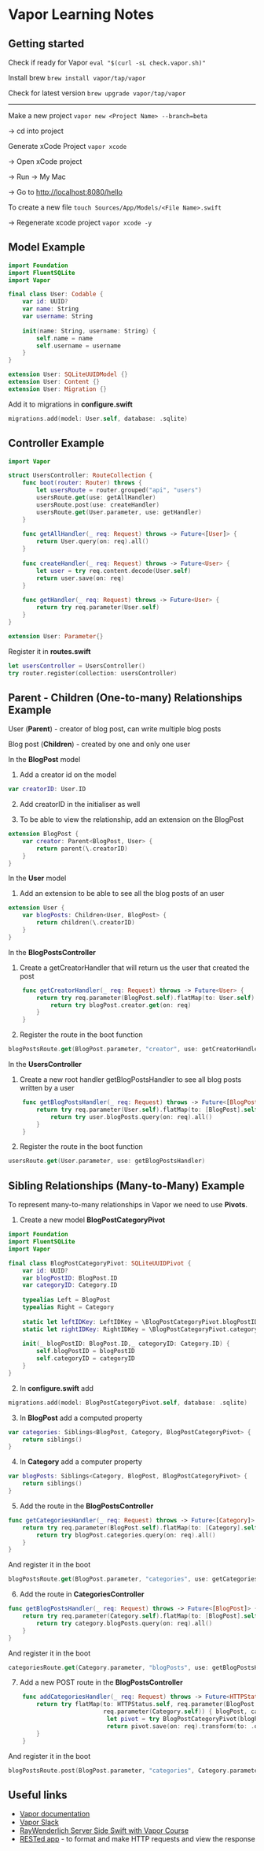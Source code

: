 # Vapor Learning Notes

## Getting started

Check if ready for Vapor `eval "$(curl -sL check.vapor.sh)"`

Install brew `brew install vapor/tap/vapor`

Check for latest version `brew upgrade vapor/tap/vapor`

---

Make a new project `vapor new <Project Name> --branch=beta`

-> cd into project

Generate xCode Project `vapor xcode`

-> Open xCode project

-> Run -> My Mac

-> Go to [http://localhost:8080/hello](http://localhost:8080/hello)

 
To create a new file `touch Sources/App/Models/<File Name>.swift`

-> Regenerate xcode project `vapor xcode -y`

## Model Example  

```swift
import Foundation
import FluentSQLite
import Vapor

final class User: Codable {
    var id: UUID?
    var name: String
    var username: String
    
    init(name: String, username: String) {
        self.name = name
        self.username = username
    }
}

extension User: SQLiteUUIDModel {}
extension User: Content {}
extension User: Migration {}
```
 
Add it to migrations in **configure.swift**
```swift
migrations.add(model: User.self, database: .sqlite)
```

## Controller Example

  
```swift
import Vapor

struct UsersController: RouteCollection {
    func boot(router: Router) throws {
        let usersRoute = router.grouped("api", "users")
        usersRoute.get(use: getAllHandler)
        usersRoute.post(use: createHandler)
        usersRoute.get(User.parameter, use: getHandler)
    }
    
    func getAllHandler(_ req: Request) throws -> Future<[User]> {
        return User.query(on: req).all()
    }
    
    func createHandler(_ req: Request) throws -> Future<User> {
        let user = try req.content.decode(User.self)
        return user.save(on: req)
    }
    
    func getHandler(_ req: Request) throws -> Future<User> {
        return try req.parameter(User.self)
    }
}

extension User: Parameter{}
```

Register it in **routes.swift**
```swift
let usersController = UsersController()
try router.register(collection: usersController)
```

## Parent - Children (One-to-many) Relationships Example

User (**Parent**) - creator of blog post, can write multiple blog posts

Blog post (**Children**) - created by one and only one user

In the **BlogPost** model
1. Add a creator id on the model
```swift
var creatorID: User.ID
```

2. Add creatorID in the initialiser as well

3. To be able to view the relationship, add an extension on the BlogPost
```swift
extension BlogPost {
    var creator: Parent<BlogPost, User> {
        return parent(\.creatorID)
    }
}
```

In the **User** model
1. Add an extension to be able to see all the blog posts of an user
```swift
extension User {
    var blogPosts: Children<User, BlogPost> {
        return children(\.creatorID)
    }
}
```

In the **BlogPostsController**
1. Create a getCreatorHandler that will return us the user that created the post
```swift
    func getCreatorHandler(_ req: Request) throws -> Future<User> {
        return try req.parameter(BlogPost.self).flatMap(to: User.self) { blogPost in
            return try blogPost.creator.get(on: req)
        }
    }
```

2. Register the route in the boot function
```swift
blogPostsRoute.get(BlogPost.parameter, "creator", use: getCreatorHandler)
```
In the **UsersController**
1. Create a new root handler getBlogPostsHandler to see all blog posts written by a user
```swift
    func getBlogPostsHandler(_ req: Request) throws -> Future<[BlogPost]> {
        return try req.parameter(User.self).flatMap(to: [BlogPost].self) { user in
            return try user.blogPosts.query(on: req).all()
        }
    }
```

2. Register the route in the boot function
```swift
usersRoute.get(User.parameter, use: getBlogPostsHandler)
```


## Sibling Relationships (Many-to-Many) Example
To represent many-to-many relationships in Vapor we need to use **Pivots**.

1. Create a new model **BlogPostCategoryPivot**
```swift
import Foundation
import FluentSQLite
import Vapor

final class BlogPostCategoryPivot: SQLiteUUIDPivot {
    var id: UUID?
    var blogPostID: BlogPost.ID
    var categoryID: Category.ID
    
    typealias Left = BlogPost
    typealias Right = Category
    
    static let leftIDKey: LeftIDKey = \BlogPostCategoryPivot.blogPostID
    static let rightIDKey: RightIDKey = \BlogPostCategoryPivot.categoryID
    
    init(_ blogPostID: BlogPost.ID,_ categoryID: Category.ID) {
        self.blogPostID = blogPostID
        self.categoryID = categoryID
    }
}
```

2. In **configure.swift** add
```swift
migrations.add(model: BlogPostCategoryPivot.self, database: .sqlite)
```

3. In **BlogPost** add a computed property
```swift
var categories: Siblings<BlogPost, Category, BlogPostCategoryPivot> {
    return siblings()
}
```

4. In **Category** add a computer property
```swift
var blogPosts: Siblings<Category, BlogPost, BlogPostCategoryPivot> {
    return siblings()
}
```

5. Add the route in the **BlogPostsController**
```swift
func getCategoriesHandler(_ req: Request) throws -> Future<[Category]> {
    return try req.parameter(BlogPost.self).flatMap(to: [Category].self) { blogPost in
        return try blogPost.categories.query(on: req).all()
    }
}
```

And register it in the boot
```swift
blogPostsRoute.get(BlogPost.parameter, "categories", use: getCategoriesHandler)
```

6. Add the route in **CategoriesController**
```swift
func getBlogPostsHandler(_ req: Request) throws -> Future<[BlogPost]> {
    return try req.parameter(Category.self).flatMap(to: [BlogPost].self) { category in
        return try category.blogPosts.query(on: req).all()
    }
}
```

And register it in the boot
```swift
categoriesRoute.get(Category.parameter, "blogPosts", use: getBlogPostsHandler)
```

7. Add a new POST route in the **BlogPostsController**
```swift
    func addCategoriesHandler(_ req: Request) throws -> Future<HTTPStatus> {
        return try flatMap(to: HTTPStatus.self, req.parameter(BlogPost.self),
                           req.parameter(Category.self)) { blogPost, category in
                            let pivot = try BlogPostCategoryPivot(blogPost.requireID(), category.requireID())
                            return pivot.save(on: req).transform(to: .ok)
        }
    }
```

And register it in the boot
```swift
blogPostsRoute.post(BlogPost.parameter, "categories", Category.parameter, use: addCategoriesHandler)
```

## Useful links
* [Vapor documentation](https://docs.vapor.codes/3.0/)
* [Vapor Slack](https://vapor.team/)
* [RayWenderlich Server Side Swift with Vapor Course](https://videos.raywenderlich.com/courses/115-server-side-swift-with-vapor)
* [RESTed app](https://itunes.apple.com/us/app/rested-simple-http-requests/id421879749?mt=12) - to format and make HTTP requests and view the response


